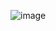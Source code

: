 
![image](https://user-images.githubusercontent.com/38088886/111021211-b6480780-83c2-11eb-9c81-d2c8219e2032.png)
